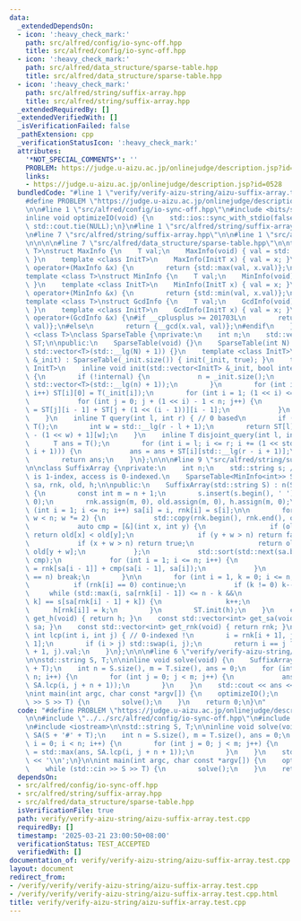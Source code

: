 ```yaml
---
data:
  _extendedDependsOn:
  - icon: ':heavy_check_mark:'
    path: src/alfred/config/io-sync-off.hpp
    title: src/alfred/config/io-sync-off.hpp
  - icon: ':heavy_check_mark:'
    path: src/alfred/data_structure/sparse-table.hpp
    title: src/alfred/data_structure/sparse-table.hpp
  - icon: ':heavy_check_mark:'
    path: src/alfred/string/suffix-array.hpp
    title: src/alfred/string/suffix-array.hpp
  _extendedRequiredBy: []
  _extendedVerifiedWith: []
  _isVerificationFailed: false
  _pathExtension: cpp
  _verificationStatusIcon: ':heavy_check_mark:'
  attributes:
    '*NOT_SPECIAL_COMMENTS*': ''
    PROBLEM: https://judge.u-aizu.ac.jp/onlinejudge/description.jsp?id=0528
    links:
    - https://judge.u-aizu.ac.jp/onlinejudge/description.jsp?id=0528
  bundledCode: "#line 1 \"verify/verify-aizu-string/aizu-suffix-array.test.cpp\"\n\
    #define PROBLEM \"https://judge.u-aizu.ac.jp/onlinejudge/description.jsp?id=0528\"\
    \n\n#line 1 \"src/alfred/config/io-sync-off.hpp\"\n#include <bits/stdc++.h>\n\n\
    inline void optimizeIO(void) {\n    std::ios::sync_with_stdio(false);\n    std::cin.tie(NULL),\
    \ std::cout.tie(NULL);\n}\n#line 1 \"src/alfred/string/suffix-array.hpp\"\n\n\n\
    \n#line 7 \"src/alfred/string/suffix-array.hpp\"\n\n#line 1 \"src/alfred/data_structure/sparse-table.hpp\"\
    \n\n\n\n#line 7 \"src/alfred/data_structure/sparse-table.hpp\"\n\ntemplate <class\
    \ T>\nstruct MaxInfo {\n    T val;\n    MaxInfo(void) { val = std::numeric_limits<T>::min();\
    \ }\n    template <class InitT>\n    MaxInfo(InitT x) { val = x; }\n    MaxInfo\
    \ operator+(MaxInfo &x) {\n        return {std::max(val, x.val)};\n    }\n};\n\
    template <class T>\nstruct MinInfo {\n    T val;\n    MinInfo(void) { val = std::numeric_limits<T>::max();\
    \ }\n    template <class InitT>\n    MinInfo(InitT x) { val = x; }\n    MinInfo\
    \ operator+(MinInfo &x) {\n        return {std::min(val, x.val)};\n    }\n};\n\
    template <class T>\nstruct GcdInfo {\n    T val;\n    GcdInfo(void) { val = T();\
    \ }\n    template <class InitT>\n    GcdInfo(InitT x) { val = x; }\n    GcdInfo\
    \ operator+(GcdInfo &x) {\n#if __cplusplus >= 201703L\n        return {std::gcd(x.val,\
    \ val)};\n#else\n        return {__gcd(x.val, val)};\n#endif\n    }\n};\ntemplate\
    \ <class T>\nclass SparseTable {\nprivate:\n    int n;\n    std::vector<std::vector<T>>\
    \ ST;\n\npublic:\n    SparseTable(void) {}\n    SparseTable(int N) : n(N), ST(N,\
    \ std::vector<T>(std::__lg(N) + 1)) {}\n    template <class InitT>\n    SparseTable(std::vector<InitT>\
    \ &_init) : SparseTable(_init.size()) { init(_init, true); }\n    template <class\
    \ InitT>\n    inline void init(std::vector<InitT> &_init, bool internal = false)\
    \ {\n        if (!internal) {\n            n = _init.size();\n            ST.assign(n,\
    \ std::vector<T>(std::__lg(n) + 1));\n        }\n        for (int i = 0; i < n;\
    \ i++) ST[i][0] = T(_init[i]);\n        for (int i = 1; (1 << i) <= n; i++) {\n\
    \            for (int j = 0; j + (1 << i) - 1 < n; j++) {\n                ST[j][i]\
    \ = ST[j][i - 1] + ST[j + (1 << (i - 1))][i - 1];\n            }\n        }\n\
    \    }\n    inline T query(int l, int r) { // 0 based\n        if (l > r) return\
    \ T();\n        int w = std::__lg(r - l + 1);\n        return ST[l][w] + ST[r\
    \ - (1 << w) + 1][w];\n    }\n    inline T disjoint_query(int l, int r) {\n  \
    \      T ans = T();\n        for (int i = l; i <= r; i += (1 << std::__lg(r -\
    \ i + 1))) {\n            ans = ans + ST[i][std::__lg(r - i + 1)];\n        }\n\
    \        return ans;\n    }\n};\n\n\n#line 9 \"src/alfred/string/suffix-array.hpp\"\
    \n\nclass SuffixArray {\nprivate:\n    int n;\n    std::string s; // internal\
    \ is 1-index, access is 0-indexed.\n    SparseTable<MinInfo<int>> ST;\n    std::vector<int>\
    \ sa, rnk, old, h;\n\npublic:\n    SuffixArray(std::string S) : n(S.size()), s(S)\
    \ {\n        const int m = n + 1;\n        s.insert(s.begin(), ' '), sa.assign(m,\
    \ 0);\n        rnk.assign(m, 0), old.assign(m, 0), h.assign(m, 0);\n        for\
    \ (int i = 1; i <= n; i++) sa[i] = i, rnk[i] = s[i];\n\n        for (int w = 1;\
    \ w < n; w *= 2) {\n            std::copy(rnk.begin(), rnk.end(), old.begin());\n\
    \            auto cmp = [&](int x, int y) {\n                if (old[x] != old[y])\
    \ return old[x] < old[y];\n                if (y + w > n) return false;\n    \
    \            if (x + w > n) return true;\n                return old[x + w] <\
    \ old[y + w];\n            };\n            std::sort(std::next(sa.begin()), sa.end(),\
    \ cmp);\n            for (int i = 1; i <= n; i++) {\n                rnk[sa[i]]\
    \ = rnk[sa[i - 1]] + cmp(sa[i - 1], sa[i]);\n            }\n            if (rnk[sa[n]]\
    \ == n) break;\n        }\n\n        for (int i = 1, k = 0; i <= n; i++) {\n \
    \           if (rnk[i] == 0) continue;\n            if (k != 0) k--;\n       \
    \     while (std::max(i, sa[rnk[i] - 1]) <= n - k &&\n                   s[i +\
    \ k] == s[sa[rnk[i] - 1] + k]) {\n                k++;\n            }\n      \
    \      h[rnk[i]] = k;\n        }\n        ST.init(h);\n    }\n    const std::vector<int>\
    \ get_h(void) { return h; }\n    const std::vector<int> get_sa(void) { return\
    \ sa; }\n    const std::vector<int> get_rnk(void) { return rnk; }\n    inline\
    \ int lcp(int i, int j) { // 0-indexed !\n        i = rnk[i + 1], j = rnk[j +\
    \ 1];\n        if (i > j) std::swap(i, j);\n        return i == j ? n - i : ST.query(i\
    \ + 1, j).val;\n    }\n};\n\n\n#line 6 \"verify/verify-aizu-string/aizu-suffix-array.test.cpp\"\
    \n\nstd::string S, T;\n\ninline void solve(void) {\n    SuffixArray SA(S + '#'\
    \ + T);\n    int n = S.size(), m = T.size(), ans = 0;\n    for (int i = 0; i <\
    \ n; i++) {\n        for (int j = 0; j < m; j++) {\n            ans = std::max(ans,\
    \ SA.lcp(i, j + n + 1));\n        }\n    }\n    std::cout << ans << '\\n';\n}\n\
    \nint main(int argc, char const *argv[]) {\n    optimizeIO();\n    while (std::cin\
    \ >> S >> T) {\n        solve();\n    }\n    return 0;\n}\n"
  code: "#define PROBLEM \"https://judge.u-aizu.ac.jp/onlinejudge/description.jsp?id=0528\"\
    \n\n#include \"../../src/alfred/config/io-sync-off.hpp\"\n#include \"../../src/alfred/string/suffix-array.hpp\"\
    \n#include <iostream>\n\nstd::string S, T;\n\ninline void solve(void) {\n    SuffixArray\
    \ SA(S + '#' + T);\n    int n = S.size(), m = T.size(), ans = 0;\n    for (int\
    \ i = 0; i < n; i++) {\n        for (int j = 0; j < m; j++) {\n            ans\
    \ = std::max(ans, SA.lcp(i, j + n + 1));\n        }\n    }\n    std::cout << ans\
    \ << '\\n';\n}\n\nint main(int argc, char const *argv[]) {\n    optimizeIO();\n\
    \    while (std::cin >> S >> T) {\n        solve();\n    }\n    return 0;\n}\n"
  dependsOn:
  - src/alfred/config/io-sync-off.hpp
  - src/alfred/string/suffix-array.hpp
  - src/alfred/data_structure/sparse-table.hpp
  isVerificationFile: true
  path: verify/verify-aizu-string/aizu-suffix-array.test.cpp
  requiredBy: []
  timestamp: '2025-03-21 23:00:50+08:00'
  verificationStatus: TEST_ACCEPTED
  verifiedWith: []
documentation_of: verify/verify-aizu-string/aizu-suffix-array.test.cpp
layout: document
redirect_from:
- /verify/verify/verify-aizu-string/aizu-suffix-array.test.cpp
- /verify/verify/verify-aizu-string/aizu-suffix-array.test.cpp.html
title: verify/verify-aizu-string/aizu-suffix-array.test.cpp
---
```

